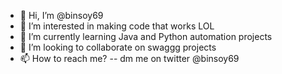 - 👋 Hi, I’m @binsoy69
- 👀 I’m interested in making code that works LOL
- 🌱 I’m currently learning Java and Python automation projects
- 💞️ I’m looking to collaborate on swaggg projects
- 📫 How to reach me? -- dm me on twitter @binsoy69

<!---
binsoy69/binsoy69 is a ✨ special ✨ repository because its `README.md` (this file) appears on your GitHub profile.
You can click the Preview link to take a look at your changes.
--->
